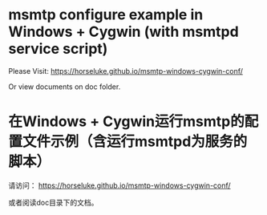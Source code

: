 # msmtp configure example in Windows + Cygwin (with msmtpd service script)

Please Visit: https://horseluke.github.io/msmtp-windows-cygwin-conf/

Or view documents on doc folder. 


# 在Windows + Cygwin运行msmtp的配置文件示例（含运行msmtpd为服务的脚本）


请访问： https://horseluke.github.io/msmtp-windows-cygwin-conf/

或者阅读doc目录下的文档。